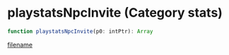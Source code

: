 # playstatsNpcInvite (Category stats)

```js
function playstatsNpcInvite(p0: intPtr): Array
```

[filename](playstatsNpcInvite_m.md ':include')